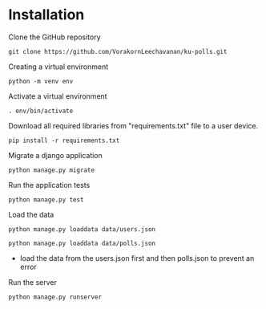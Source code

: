 # Installation

Clone the GitHub repository

```
git clone https://github.com/VorakornLeechavanan/ku-polls.git
```

Creating a virtual environment

```
python -m venv env
```

Activate a virtual environment

```
. env/bin/activate
```

Download all required libraries from "requirements.txt" file to a user device.

```
pip install -r requirements.txt
```

Migrate a django application
```
python manage.py migrate
```

Run the application tests
```
python manage.py test
```

Load the data

```
python manage.py loaddata data/users.json
```
```
python manage.py loaddata data/polls.json
```

* load the data from the users.json first and then polls.json to prevent an error


Run the server

```
python manage.py runserver
```
